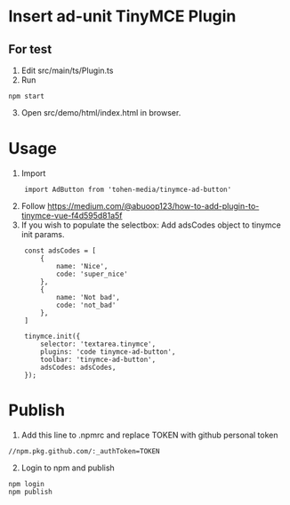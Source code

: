 # Insert ad-unit TinyMCE Plugin

## For test
1. Edit src/main/ts/Plugin.ts
2. Run
```
npm start
```
3. Open src/demo/html/index.html in browser.

# Usage
1. Import
```
    import AdButton from 'tohen-media/tinymce-ad-button'
```
2. Follow https://medium.com/@abuoop123/how-to-add-plugin-to-tinymce-vue-f4d595d81a5f
3. If you wish to populate the selectbox: Add adsCodes object to tinymce init params.
```
    const adsCodes = [
        {
            name: 'Nice',
            code: 'super_nice'
        },
        {
            name: 'Not bad',
            code: 'not_bad'
        },
    ]

    tinymce.init({
        selector: 'textarea.tinymce',
        plugins: 'code tinymce-ad-button',
        toolbar: 'tinymce-ad-button',
        adsCodes: adsCodes,
    });
```

# Publish
1. Add this line to .npmrc and replace TOKEN with github personal token
```
//npm.pkg.github.com/:_authToken=TOKEN
```
2. Login to npm and publish
```
npm login
npm publish
```